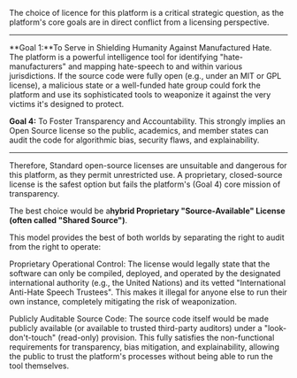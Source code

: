 The choice of licence for this platform is a critical strategic question, as the platform's core goals are in direct conflict from a licensing perspective.

---

**Goal 1:**To Serve in Shielding Humanity Against Manufactured Hate. The platform is a powerful intelligence tool for identifying "hate-manufacturers" and mapping hate-speech to and within various jurisdictions. If the source code were fully open (e.g., under an MIT or GPL license), a malicious state or a well-funded hate group could fork the platform and use its sophisticated tools to weaponize it against the very victims it's designed to protect.

**Goal 4:** To Foster Transparency and Accountability. This strongly implies an Open Source license so the public, academics, and member states can audit the code for algorithmic bias, security flaws, and explainability.

---

Therefore, Standard open-source licenses are unsuitable and dangerous for this platform, as they permit unrestricted use. A proprietary, closed-source license is the safest option but fails the platform's (Goal 4) core mission of transparency.

The best choice would be a**hybrid Proprietary "Source-Available" License (often called "Shared Source")**.

This model provides the best of both worlds by separating the right to audit from the right to operate:

Proprietary Operational Control: The license would legally state that the software can only be compiled, deployed, and operated by the designated international authority (e.g., the United Nations) and its vetted "International Anti-Hate Speech Trustees". This makes it illegal for anyone else to run their own instance, completely mitigating the risk of weaponization.

Publicly Auditable Source Code: The source code itself would be made publicly available (or available to trusted third-party auditors) under a "look-don't-touch" (read-only) provision. This fully satisfies the non-functional requirements for transparency, bias mitigation, and explainability, allowing the public to trust the platform's processes without being able to run the tool themselves.